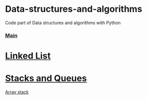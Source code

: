 # Data-structures-and-algorithms
Code part of Data structures and algorithms with Python

### [Main](https://github.com/firdavsxon/data-structure-and-algorithms/blob/master/main.py "Main practice menu")

# [Linked List](https://github.com/firdavsxon/data-structure-and-algorithms/tree/master/LinkedList)
    
# [Stacks and Queues](https://github.com/firdavsxon/data-structure-and-algorithms/tree/master/Stack_and_Queues "Stacks and Queues with Pyhton")

[Array stack](https://github.com/firdavsxon/data-structure-and-algorithms/blob/master/Stack_and_Queues/stack_array.py "Stack implementation with arrays")

        
